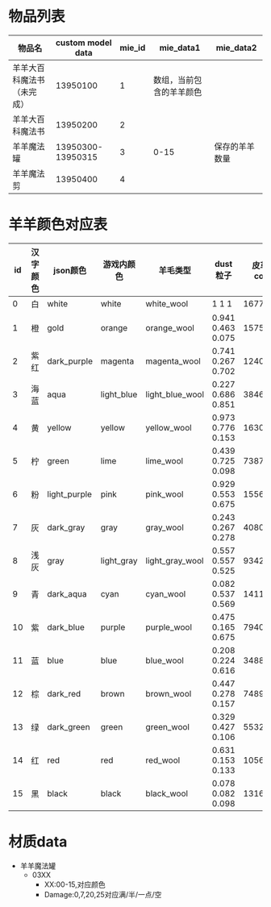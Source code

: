 # 物品列表

| 物品名                     | custom model data | mie_id | mie_data1                | mie_data2      |
| -------------------------- | ----------------- | ------ | ------------------------ | -------------- |
| 羊羊大百科魔法书（未完成） | 13950100          | 1      | 数组，当前包含的羊羊颜色 |                |
| 羊羊大百科魔法书           | 13950200          | 2      |                          |                |
| 羊羊魔法罐                 | 13950300-13950315 | 3      | 0-15                     | 保存的羊羊数量 |
| 羊羊魔法剪                 | 13950400          | 4      |                          |                |

# 羊羊颜色对应表

| id  | 汉字颜色 | json颜色     | 游戏内颜色 | 羊毛类型        | dust粒子          | 皮革甲color |
| --- | -------- | ------------ | ---------- | --------------- | ----------------- | ----------- |
| 0   | 白       | white        | white      | white_wool      | 1 1 1             | 16777215    |
| 1   | 橙       | gold         | orange     | orange_wool     | 0.941 0.463 0.075 | 15758867    |
| 2   | 紫红     | dark_purple  | magenta    | magenta_wool    | 0.741 0.267 0.702 | 12403891    |
| 3   | 海蓝     | aqua         | light_blue | light_blue_wool | 0.227 0.686 0.851 | 3846105     |
| 4   | 黄       | yellow       | yellow     | yellow_wool     | 0.973 0.776 0.153 | 16303655    |
| 5   | 柠       | green        | lime       | lime_wool       | 0.439 0.725 0.098 | 7387417     |
| 6   | 粉       | light_purple | pink       | pink_wool       | 0.929 0.553 0.675 | 15568300    |
| 7   | 灰       | dark_gray    | gray       | gray_wool       | 0.243 0.267 0.278 | 4080711     |
| 8   | 浅灰     | gray         | light_gray | light_gray_wool | 0.557 0.557 0.525 | 9342598     |
| 9   | 青       | dark_aqua    | cyan       | cyan_wool       | 0.082 0.537 0.569 | 1411473     |
| 10  | 紫       | dark_blue    | purple     | purple_wool     | 0.475 0.165 0.675 | 7940780     |
| 11  | 蓝       | blue         | blue       | blue_wool       | 0.208 0.224 0.616 | 3488157     |
| 12  | 棕       | dark_red     | brown      | brown_wool      | 0.447 0.278 0.157 | 7489320     |
| 13  | 绿       | dark_green   | green      | green_wool      | 0.329 0.427 0.106 | 5532955     |
| 14  | 红       | red          | red        | red_wool        | 0.631 0.153 0.133 | 10561314    |
| 15  | 黑       | black        | black      | black_wool      | 0.078 0.082 0.098 | 1316121     |

# 材质data

* 羊羊魔法罐
    * 03XX
        * XX:00-15,对应颜色
        * Damage:0,7,20,25对应满/半/一点/空















